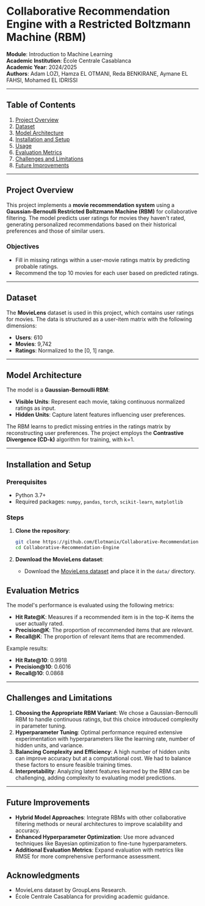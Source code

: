 

# Collaborative Recommendation Engine with a Restricted Boltzmann Machine (RBM)

**Module**: Introduction to Machine Learning  
**Academic Institution**: École Centrale Casablanca  
**Academic Year**: 2024/2025  
**Authors**: Adam LOZI, Hamza EL OTMANI, Reda BENKIRANE, Aymane EL FAHSI, Mohamed EL IDRISSI  

---

## Table of Contents
1. [Project Overview](#project-overview)
2. [Dataset](#dataset)
3. [Model Architecture](#model-architecture)
4. [Installation and Setup](#installation-and-setup)
5. [Usage](#usage)
6. [Evaluation Metrics](#evaluation-metrics)
7. [Challenges and Limitations](#challenges-and-limitations)
8. [Future Improvements](#future-improvements)

---

## Project Overview

This project implements a **movie recommendation system** using a **Gaussian-Bernoulli Restricted Boltzmann Machine (RBM)** for collaborative filtering. The model predicts user ratings for movies they haven't rated, generating personalized recommendations based on their historical preferences and those of similar users.

### Objectives
- Fill in missing ratings within a user-movie ratings matrix by predicting probable ratings.
- Recommend the top 10 movies for each user based on predicted ratings.

---

## Dataset

The **MovieLens** dataset is used in this project, which contains user ratings for movies. The data is structured as a user-item matrix with the following dimensions:
- **Users**: 610
- **Movies**: 9,742
- **Ratings**: Normalized to the \[0, 1\] range.

---

## Model Architecture

The model is a **Gaussian-Bernoulli RBM**:
- **Visible Units**: Represent each movie, taking continuous normalized ratings as input.
- **Hidden Units**: Capture latent features influencing user preferences.
  
The RBM learns to predict missing entries in the ratings matrix by reconstructing user preferences. The project employs the **Contrastive Divergence (CD-k)** algorithm for training, with k=1.

---

## Installation and Setup

### Prerequisites
- Python 3.7+
- Required packages: `numpy`, `pandas`, `torch`, `scikit-learn`, `matplotlib`

### Steps
1. **Clone the repository**:
   ```bash
   git clone https://github.com/Elotmanix/Collaborative-Recommendation-Engine.git
   cd Collaborative-Recommendation-Engine
   ```


2. **Download the MovieLens dataset**:
   - Download the [MovieLens dataset](https://grouplens.org/datasets/movielens/) and place it in the `data/` directory.






## Evaluation Metrics

The model's performance is evaluated using the following metrics:
- **Hit Rate@K**: Measures if a recommended item is in the top-K items the user actually rated.
- **Precision@K**: The proportion of recommended items that are relevant.
- **Recall@K**: The proportion of relevant items that are recommended.

Example results:
- **Hit Rate@10**: 0.9918
- **Precision@10**: 0.6016
- **Recall@10**: 0.0868

---

## Challenges and Limitations

1. **Choosing the Appropriate RBM Variant**: We chose a Gaussian-Bernoulli RBM to handle continuous ratings, but this choice introduced complexity in parameter tuning.
2. **Hyperparameter Tuning**: Optimal performance required extensive experimentation with hyperparameters like the learning rate, number of hidden units, and variance.
3. **Balancing Complexity and Efficiency**: A high number of hidden units can improve accuracy but at a computational cost. We had to balance these factors to ensure feasible training times.
4. **Interpretability**: Analyzing latent features learned by the RBM can be challenging, adding complexity to evaluating model predictions.

---

## Future Improvements

- **Hybrid Model Approaches**: Integrate RBMs with other collaborative filtering methods or neural architectures to improve scalability and accuracy.
- **Enhanced Hyperparameter Optimization**: Use more advanced techniques like Bayesian optimization to fine-tune hyperparameters.
- **Additional Evaluation Metrics**: Expand evaluation with metrics like RMSE for more comprehensive performance assessment.




## Acknowledgments

- MovieLens dataset by GroupLens Research.
- École Centrale Casablanca for providing academic guidance.

